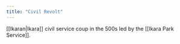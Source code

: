 ```yaml
---
title: "Civil Revolt"
---
```


[[Ikaran|Ikara]] civil service coup in the 500s led by the [[Ikara Park Service]].
